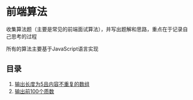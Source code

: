 # 前端算法

收集算法题（主要是常见的前端面试算法），并写出题解和思路，重点在于记录自己思考的过程

所有的算法主要基于JavaScript语言实现

## 目录

1. [输出长度为5且内容不重复的数组](https://github.com/MY729/algorithm/issues/1)
2. [输出前100个质数](https://github.com/MY729/algorithm/issues/2)

